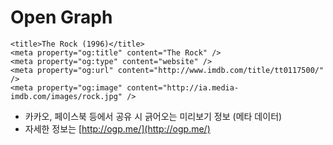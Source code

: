 # Open Graph

```markup
<title>The Rock (1996)</title>
<meta property="og:title" content="The Rock" />
<meta property="og:type" content="website" />
<meta property="og:url" content="http://www.imdb.com/title/tt0117500/" />
<meta property="og:image" content="http://ia.media-imdb.com/images/rock.jpg" />
```

* 카카오, 페이스북 등에서 공유 시 긁어오는 미리보기 정보 \(메타 데이터\)
* 자세한 정보는 [http://ogp.me/](http://ogp.me/) 






